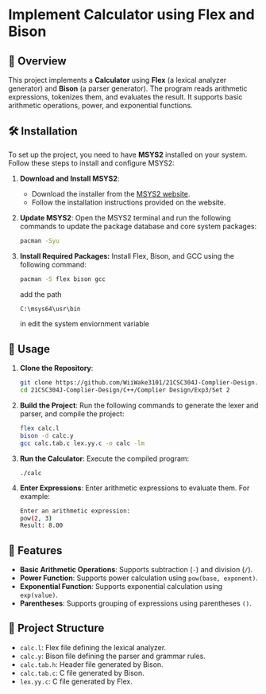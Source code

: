 # Implement Calculator using Flex and Bison

## 📌 Overview

This project implements a **Calculator** using **Flex** (a lexical analyzer generator) and **Bison** (a parser generator). The program reads arithmetic expressions, tokenizes them, and evaluates the result. It supports basic arithmetic operations, power, and exponential functions.

## 🛠 Installation

To set up the project, you need to have **MSYS2** installed on your system. Follow these steps to install and configure MSYS2:

1. **Download and Install MSYS2**:
   - Download the installer from the [MSYS2 website](https://www.msys2.org/).
   - Follow the installation instructions provided on the website.

2. **Update MSYS2**:
   Open the MSYS2 terminal and run the following commands to update the package database and core system packages:
   ```sh
   pacman -Syu

3. **Install Required Packages:** 
    Install Flex, Bison, and GCC using the following command:
    ```sh
    pacman -S flex bison gcc
    ```
    add the path
    ```sh
    C:\msys64\usr\bin
    ```
    in edit the system enviornment variable

## 🚀 Usage

1. **Clone the Repository**:
    ```sh
    git clone https://github.com/WiiWake3101/21CSC304J-Complier-Design.git
    cd 21CSC304J-Complier-Design/C++/Complier Design/Exp3/Set 2

2. **Build the Project**:
     Run the following commands to generate the lexer and parser, and compile the project:
    ```sh
    flex calc.l
    bison -d calc.y
    gcc calc.tab.c lex.yy.c -o calc -lm

3. **Run the Calculator**:
    Execute the compiled program:
    ```sh:
    ./calc
    ```
    
4. **Enter Expressions**:
    Enter arithmetic expressions to evaluate them. For example:
    ```sh
    Enter an arithmetic expression:
    pow(2, 3)
    Result: 8.00

## 🧩 Features

- **Basic Arithmetic Operations**: Supports subtraction (`-`) and division (`/`).
- **Power Function**: Supports power calculation using `pow(base, exponent)`.
- **Exponential Function**: Supports exponential calculation using `exp(value)`.
- **Parentheses**: Supports grouping of expressions using parentheses `()`.

## 📂 Project Structure

- `calc.l`: Flex file defining the lexical analyzer.
- `calc.y`: Bison file defining the parser and grammar rules.
- `calc.tab.h`: Header file generated by Bison.
- `calc.tab.c`: C file generated by Bison.
- `lex.yy.c`: C file generated by Flex.